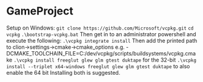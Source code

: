 # GameProject

Setup on Windows:
`git clone https://github.com/Microsoft/vcpkg.git`
`cd vcpkg`
`.\bootstrap-vcpkg.bat`
Then get in to an administrator powershell and execute the following:
`.\vcpkg integrate install`
Then add the printed path to clion->settings->cmake->cmake_options e.g. -DCMAKE_TOOLCHAIN_FILE=C:/dev/vcpkg/scripts/buildsystems/vcpkg.cmake
`.\vcpkg install freeglut glew glm gtest duktape` for the 32-bit
`.\vcpkg install --triplet x64-windows freeglut glew glm gtest duktape` to also enable the 64 bit
Installing both is suggested.

